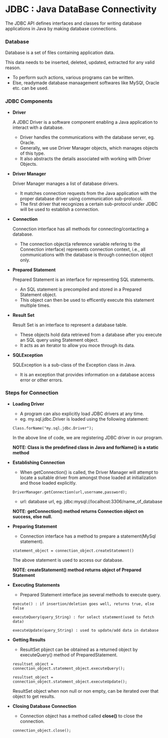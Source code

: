 # JDBC : Java DataBase Connectivity

The JDBC API defines interfaces and classes for writing database applications in Java by making database connections.

### Database

   Database is a set of files containing application data.
   
   This data needs to be inserted, deleted, updated, extracted for any valid reason.
   - To perform such actions, various programs can be written.
   - Else, readymade database manaagement softwares like MySQl, Oracle etc. can be used.


### JDBC Components

- **Driver**

   A JDBC Driver is a software component enabling a Java application to interact with a database.
   - Driver handles the communications with the database server, eg. Oracle.
   - Generally, we use Driver Manager objects, which manages objects of this type.
   - It also abstracts the details associated with working with Driver Objects.


- **Driver Manager**

   Driver Manager manages a list of database drivers.
   - It matches connection requests from the Java application with the proper database driver using communication sub-protocol.
   - The first driver that recognizes a certain sub-protocol under JDBC will be used to establish a connection.


- **Connection**

   Connection interface has all methods for connecting/contacting a database.
   - The connection object(a reference variable refering to the Connection interface) represents connection context, i.e., all communications with the database is through       connection object only.
   

- **Prepared Statement**

   Prepared Statement is an interface for representing SQL statements.
   - An SQL statement is precompiled and stored in a Prepared Statement object.
   - This object can then be used to efficently execute this statement multiple times.


- **Result Set**

   Result Set is an interface to represent a database table.
   - These objects hold data retrieved from a database after you execute an SQL query using Statement object.
   - It acts as an iterator to allow you moce through its data.


- **SQLException**

   SQLException is a sub-class of the Exception class in Java.
   - It is an exception that provides information on a database access error or other errors.



### Steps for Connection

- **Loading Driver**
   
   - A program can also explicitly load JDBC drivers at any time.
   - eg. my.sql.jdbc.Driver is loaded using the following statement:
   
   ```
   Class.forName("my.sql.jdbc.Driver");
   ```
   
   In the above line of code, we are registering JDBC driver in our program.
         
   **NOTE: Class is the predefined class in Java and forName() is a static method**
   
   
- **Establishing Connection**

   - When getConnection() is called, the Driver Manager will attempt to locate a suitable driver from amongst those loaded at initialization and those loaded explicitly.
   
   ```
   DriverManager.getConnection(url,username,password);
   ```
   
   - url: database url, eg. jdbc:mysql://localhost:3306/name_of_database
   
   **NOTE: getConnection() method returns Connection object on success, else null.**
   


- **Preparing Statement**
   
   - Connection interface has a method to prepare a statement(MySql statement).
   
   ```
   statement_object = connection_object.createStatement()
   ```
   
   The above statement is used to access our database.
         
   **NOTE: createStatement() method returns object of Prepared Statement**



- **Executing Statements**
   
   - Prepared Statement interface jas several methods to execute query.
   
   ```
   execute() : if insertion/deletion goes well, returns true, else false
   
   executeQuery(query_String) : for select statement(used to fetch data)
   
   executeUpdate(query_String) : used to update/add data in database
   ```
   


- **Getting Results**
   
   - ResultSet pbject can be obtained as a returned object by executeQuery() method of PreparedStatement.
   
   ```
   resultset_object = connection_object.statement_object.executeQuery();
   
   resultset_object = connection_object.statement_object.executeUpdate();
   ```
   
   ResultSet object when non null or non empty, can be iterated over that object to get results.



- **Closing Database Connection**
   
   - Connection object has a method called **close()** to close the connection.
   
   ```
   connection_object.close();
   ```
   
